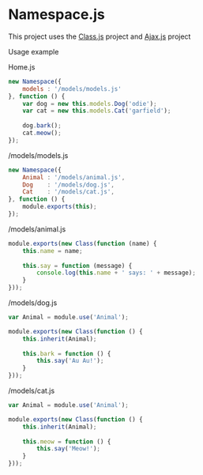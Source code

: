 Namespace.js
============
This project uses the [Class.js](http://github.com/rafaelalmeidaerthalhermano/class.js) project and [Ajax.js](http://github.com/rafaelalmeidaerthalhermano/ajax.js) project

Usage example

Home.js
```js
new Namespace({
    models : '/models/models.js'
}, function () {
    var dog = new this.models.Dog('odie');
    var cat = new this.models.Cat('garfield');
    
    dog.bark();
    cat.meow();
});
```

/models/models.js
```js
new Namespace({
    Animal : '/models/animal.js',
    Dog    : '/models/dog.js',
    Cat    : '/models/cat.js',
}, function () {
    module.exports(this);
});
```

/models/animal.js
```js
module.exports(new Class(function (name) {
    this.name = name;
    
    this.say = function (message) {
        console.log(this.name + ' says: ' + message);
    }
}));
```

/models/dog.js
```js
var Animal = module.use('Animal');

module.exports(new Class(function () {
    this.inherit(Animal);
    
    this.bark = function () {
        this.say('Au Au!');
    }
}));
```

/models/cat.js
```js
var Animal = module.use('Animal');

module.exports(new Class(function () {
    this.inherit(Animal);
    
    this.meow = function () {
        this.say('Meow!');
    }
}));
```

